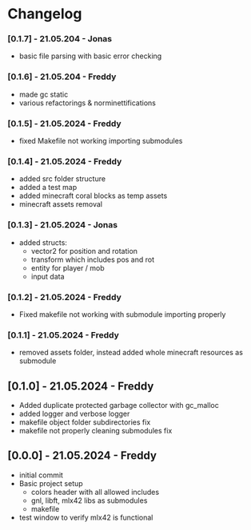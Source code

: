 # Changelog

### [0.1.7] - 21.05.204 - Jonas
 - basic file parsing with basic error checking

### [0.1.6] - 21.05.204 - Freddy
- made gc static
- various refactorings & norminettifications

### [0.1.5] - 21.05.2024 - Freddy

- fixed Makefile not working importing submodules

### [0.1.4] - 21.05.2024 - Freddy

- added src folder structure
- added a test map
- added minecraft coral blocks as temp assets
- minecraft assets removal

### [0.1.3] - 21.05.2024 - Jonas

- added structs:
  - vector2 for position and rotation
  - transform which includes pos and rot
  - entity for player / mob
  - input data

### [0.1.2] - 21.05.2024 - Freddy

- Fixed makefile not working with submodule importing properly

### [0.1.1] - 21.05.2024 - Freddy

- removed assets folder, instead added whole minecraft resources as submodule

## [0.1.0] - 21.05.2024 - Freddy

- Added duplicate protected garbage collector with gc_malloc
- added logger and verbose logger
- makefile object folder subdirectories fix
- makefile not properly cleaning submodules fix

## [0.0.0] - 21.05.2024 - Freddy

- initial commit
- Basic project setup
  - colors header with all allowed includes
  - gnl, libft, mlx42 libs as submodules
  - makefile
- test window to verify mlx42 is functional
